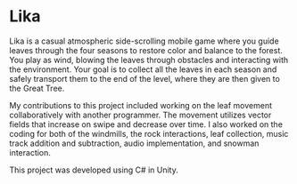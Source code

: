 # Lika
Lika is a casual atmospheric side-scrolling mobile game where you guide leaves through the four seasons to restore color and balance to the forest.
You play as wind, blowing the leaves through obstacles and interacting with the environment.
Your goal is to collect all the leaves in each season and safely transport them to the end of the level, where they are then given to the Great Tree.

My contributions to this project included working on the leaf movement collaboratively with another programmer.
The movement utilizes vector fields that increase on swipe and decrease over time.
I also worked on the coding for both of the windmills, the rock interactions, leaf collection, music track addition and subtraction, audio implementation, and snowman interaction.

This project was developed using C# in Unity.
